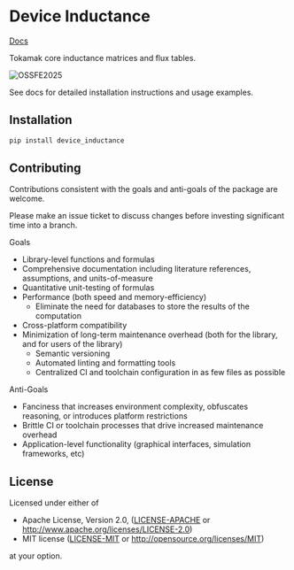 # Device Inductance

[Docs](https://device-inductance.readthedocs.io/)

Tokamak core inductance matrices and flux tables.

![OSSFE2025](./docs/assets/POS-38_Logan.jpg)

See docs for detailed installation instructions and usage examples.

## Installation

```bash
pip install device_inductance
```

## Contributing

Contributions consistent with the goals and anti-goals of the package are welcome.

Please make an issue ticket to discuss changes before investing significant time into a branch.

Goals

* Library-level functions and formulas
* Comprehensive documentation including literature references, assumptions, and units-of-measure
* Quantitative unit-testing of formulas
* Performance (both speed and memory-efficiency)
    * Eliminate the need for databases to store the results of the computation
* Cross-platform compatibility
* Minimization of long-term maintenance overhead (both for the library, and for users of the library)
    * Semantic versioning
    * Automated linting and formatting tools
    * Centralized CI and toolchain configuration in as few files as possible

Anti-Goals

* Fanciness that increases environment complexity, obfuscates reasoning, or introduces platform restrictions
* Brittle CI or toolchain processes that drive increased maintenance overhead
* Application-level functionality (graphical interfaces, simulation frameworks, etc)

## License

Licensed under either of

* Apache License, Version 2.0, ([LICENSE-APACHE](LICENSE-APACHE) or http://www.apache.org/licenses/LICENSE-2.0)
* MIT license ([LICENSE-MIT](LICENSE-MIT) or http://opensource.org/licenses/MIT)

at your option.
